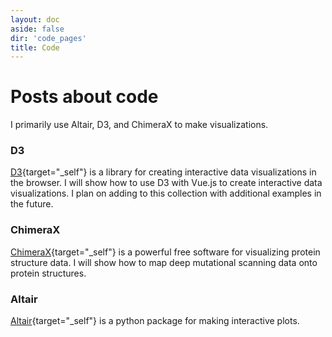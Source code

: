 ```yaml
---
layout: doc
aside: false
dir: 'code_pages'
title: Code
---
```



# Posts about code
I primarily use Altair, D3, and ChimeraX to make visualizations. 

### D3
[D3](https://d3js.org/){target="_self"} is a library for creating interactive data visualizations in the browser. I will show how to use D3 with Vue.js to create interactive data visualizations. I plan on adding to this collection with additional examples in the future.

### ChimeraX
[ChimeraX](https://www.cgl.ucsf.edu/chimerax/){target="_self"} is a powerful free software for visualizing protein structure data. I will show how to map deep mutational scanning data onto protein structures.

### Altair
[Altair](https://altair-viz.github.io/){target="_self"} is a python package for making interactive plots. 


<Experiments :currentDirectory="$frontmatter.dir" />